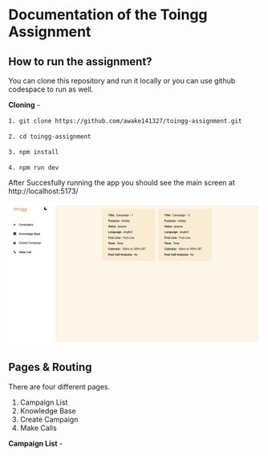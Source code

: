 # Documentation of the Toingg Assignment

## How to run the assignment?

You can clone this repository and run it locally or you can use github codespace to run as well.

**Cloning** -

`1. git clone https://github.com/awake141327/toingg-assignment.git`

`2. cd toingg-assignment`

`3. npm install`

`4. npm run dev`

After Succesfully running the app you should see the main screen at http://localhost:5173/

![Home Screen](./src/assets/HomeScreen.png)

## Pages & Routing

There are four different pages.

1. Campaign List
2. Knowledge Base
3. Create Campaign
4. Make Calls

**Campaign List** - 